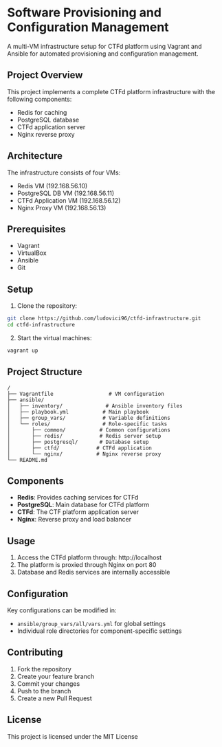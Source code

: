 # Software Provisioning and Configuration Management

A multi-VM infrastructure setup for CTFd platform using Vagrant and Ansible for automated provisioning and configuration management.

## Project Overview

This project implements a complete CTFd platform infrastructure with the following components:
- Redis for caching
- PostgreSQL database
- CTFd application server
- Nginx reverse proxy

## Architecture

The infrastructure consists of four VMs:
- Redis VM (192.168.56.10)
- PostgreSQL DB VM (192.168.56.11)
- CTFd Application VM (192.168.56.12)
- Nginx Proxy VM (192.168.56.13)

## Prerequisites

- Vagrant
- VirtualBox
- Ansible
- Git

## Setup

1. Clone the repository:
```bash
git clone https://github.com/ludovici96/ctfd-infrastructure.git
cd ctfd-infrastructure
```

2. Start the virtual machines:
```bash
vagrant up
```

## Project Structure

```
/
├── Vagrantfile                  # VM configuration
├── ansible/
│   ├── inventory/              # Ansible inventory files
│   ├── playbook.yml           # Main playbook
│   ├── group_vars/            # Variable definitions
│   └── roles/                 # Role-specific tasks
│       ├── common/           # Common configurations
│       ├── redis/            # Redis server setup
│       ├── postgresql/       # Database setup
│       ├── ctfd/            # CTFd application
│       └── nginx/           # Nginx reverse proxy
└── README.md
```

## Components

- **Redis**: Provides caching services for CTFd
- **PostgreSQL**: Main database for CTFd platform
- **CTFd**: The CTF platform application server
- **Nginx**: Reverse proxy and load balancer

## Usage

1. Access the CTFd platform through: http://localhost
2. The platform is proxied through Nginx on port 80
3. Database and Redis services are internally accessible

## Configuration

Key configurations can be modified in:
- `ansible/group_vars/all/vars.yml` for global settings
- Individual role directories for component-specific settings

## Contributing

1. Fork the repository
2. Create your feature branch
3. Commit your changes
4. Push to the branch
5. Create a new Pull Request

## License

This project is licensed under the MIT License


